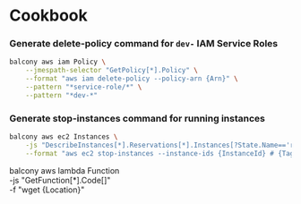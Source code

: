 # Cookbook

### Generate delete-policy command for `dev-` IAM Service Roles
```bash
balcony aws iam Policy \
    --jmespath-selector "GetPolicy[*].Policy" \
    --format "aws iam delete-policy --policy-arn {Arn}" \
    --pattern "*service-role/*" \
    --pattern "*dev-*"
```

### Generate stop-instances command for running instances
```bash
balcony aws ec2 Instances \
    -js "DescribeInstances[*].Reservations[*].Instances[?State.Name=='running'][][]" \
    --format "aws ec2 stop-instances --instance-ids {InstanceId} # {Tags}"
```

balcony aws lambda Function \
    -js "GetFunction[*].Code[]" \
    -f "wget {Location}"


